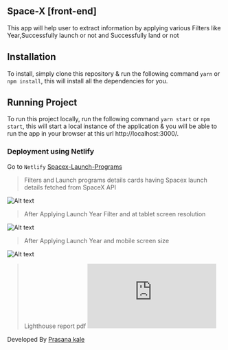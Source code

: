 ## Space-X [front-end]
This app will help user to extract information by applying various Filters like Year,Successfully launch or not and Successfully land or not

## Installation
To install, simply clone this repository & run the following command  `yarn` or `npm install`, this will install all the dependencies for you.

## Running Project
To run this project locally, run the following command  `yarn start` or `npm start`, this will start a local instance of the application & you will be able to run the app in your browser at this url http://localhost:3000/.

### Deployment using Netlify

Go to `Netlify` [Spacex-Launch-Programs](https://spacex-launch-programs.netlify.app/)

>Filters and Launch programs details cards having Spacex launch details fetched from  SpaceX API

![Alt text](https://user-images.githubusercontent.com/57058371/118272188-dd64a780-b4df-11eb-8647-fb167c2f9862.png)

> After Applying Launch Year Filter and at tablet screen resolution

![Alt text](https://user-images.githubusercontent.com/57058371/118272184-da69b700-b4df-11eb-8728-f48d077f3011.png)

> After Applying Launch Year and mobile screen size

![Alt text](https://user-images.githubusercontent.com/57058371/118272187-dccc1100-b4df-11eb-8c83-39a9639da1f1.png)


> Lighthouse report pdf
![Untitled Document.pdf](https://github.com/prasanna16-12/spaceX/files/6478933/Untitled.Document.pdf)


Developed By [Prasana kale](https://github.com/prasanna16-12)

